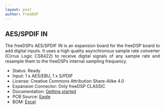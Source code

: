 ```yaml
---
layout: post
author: FreeDSP
---
```

<h2>AES/SPDIF IN</h2>
<p style="text-align: justify;">The freeDSPx AES/SPDIF IN is an expansion board for the freeDSP board to add digital inputs. It uses a high quality asynchronous sample rate converter (Cirrus Logic CS8422) to receive digital signals of any sample rate and resample them to the freeDSPs internal sampling frequency.&nbsp;</p>
<ul>
<li>Status: Ready</li>
<li>Input: 1 x AES/EBU, 1 x S/PDIF</li>
<li>License: Creative Commons Attribution Share-Alike 4.0</li>
<li>Expansion Connector: Only freeDSP CLASSIC</li>
<li>Documentation: <a href="https://docs.google.com/open?id=1klaNH2u24zRKs_nh_jul-xbZ4rEBayKxEizu10gGNMk" target="_blank" rel="noopener">Getting started</a></li>
<li>PCB Source: <a href="https://github.com/freeDSP/freeDSPx-AES-SPDIF-IN" target="_blank" rel="noopener">Eagle</a></li>
<li>BOM: <a href="https://github.com/freeDSP/freeDSPx-AES-SPDIF-IN/tree/master/PART%20LIST" target="_blank" rel="noopener">Excel</a></li>
</ul>
